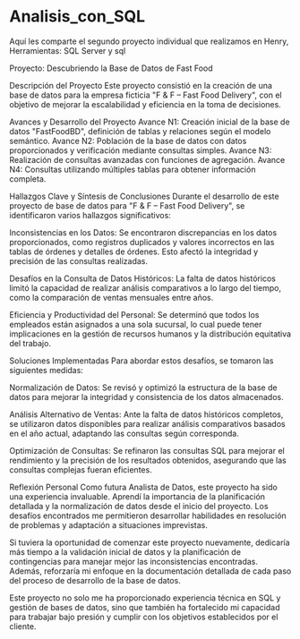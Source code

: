 # Analisis_con_SQL

Aquí les comparte el segundo proyecto individual que realizamos en Henry, Herramientas: SQL Server y sql

Proyecto: Descubriendo la Base de Datos de Fast Food

Descripción del Proyecto
Este proyecto consistió en la creación de una base de datos para la empresa ficticia "F & F – Fast Food Delivery", con el objetivo de mejorar la escalabilidad y eficiencia en la toma de decisiones.

Avances y Desarrollo del Proyecto
Avance N1: Creación inicial de la base de datos "FastFoodBD", definición de tablas y relaciones según el modelo semántico.
Avance N2: Población de la base de datos con datos proporcionados y verificación mediante consultas simples.
Avance N3: Realización de consultas avanzadas con funciones de agregación.
Avance N4: Consultas utilizando múltiples tablas para obtener información completa.

Hallazgos Clave y Síntesis de Conclusiones
Durante el desarrollo de este proyecto de base de datos para "F & F – Fast Food Delivery", se identificaron varios hallazgos significativos:

Inconsistencias en los Datos: Se encontraron discrepancias en los datos proporcionados, como registros duplicados y valores incorrectos en las tablas de órdenes y detalles de órdenes. Esto afectó la integridad y precisión de las consultas realizadas.

Desafíos en la Consulta de Datos Históricos: La falta de datos históricos limitó la capacidad de realizar análisis comparativos a lo largo del tiempo, como la comparación de ventas mensuales entre años.

Eficiencia y Productividad del Personal: Se determinó que todos los empleados están asignados a una sola sucursal, lo cual puede tener implicaciones en la gestión de recursos humanos y la distribución equitativa del trabajo.

Soluciones Implementadas
Para abordar estos desafíos, se tomaron las siguientes medidas:

Normalización de Datos: Se revisó y optimizó la estructura de la base de datos para mejorar la integridad y consistencia de los datos almacenados.

Análisis Alternativo de Ventas: Ante la falta de datos históricos completos, se utilizaron datos disponibles para realizar análisis comparativos basados en el año actual, adaptando las consultas según corresponda.

Optimización de Consultas: Se refinaron las consultas SQL para mejorar el rendimiento y la precisión de los resultados obtenidos, asegurando que las consultas complejas fueran eficientes.

Reflexión Personal
Como futura Analista de Datos, este proyecto ha sido una experiencia invaluable. Aprendí la importancia de la planificación detallada y la normalización de datos desde el inicio del proyecto. Los desafíos encontrados me permitieron desarrollar habilidades en resolución de problemas y adaptación a situaciones imprevistas.

Si tuviera la oportunidad de comenzar este proyecto nuevamente, dedicaría más tiempo a la validación inicial de datos y la planificación de contingencias para manejar mejor las inconsistencias encontradas. Además, reforzaría mi enfoque en la documentación detallada de cada paso del proceso de desarrollo de la base de datos.

Este proyecto no solo me ha proporcionado experiencia técnica en SQL y gestión de bases de datos, sino que también ha fortalecido mi capacidad para trabajar bajo presión y cumplir con los objetivos establecidos por el cliente.

